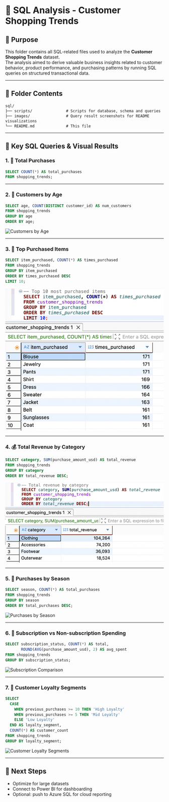
# 📁 SQL Analysis - Customer Shopping Trends

## 🎯 Purpose

This folder contains all SQL-related files used to analyze the **Customer Shopping Trends** dataset.  
The analysis aimed to derive valuable business insights related to customer behavior, product performance, and purchasing patterns by running SQL queries on structured transactional data.

---

## 📂 Folder Contents

```
sql/
├── scripts/               # Scripts for database, schema and queries
├── images/                # Query result screenshots for README visualizations
└── README.md              # This file
```

---

## 🔑 Key SQL Queries & Visual Results

### 1. 🧮 Total Purchases
```sql
SELECT COUNT(*) AS total_purchases
FROM shopping_trends;
```

---

### 2. 👤 Customers by Age
```sql
SELECT age, COUNT(DISTINCT customer_id) AS num_customers
FROM shopping_trends
GROUP BY age
ORDER BY age;
```
![Customers by Age](images/customers_by_age.png)

---

### 3. 👕 Top Purchased Items
```sql
SELECT item_purchased, COUNT(*) AS times_purchased
FROM shopping_trends
GROUP BY item_purchased
ORDER BY times_purchased DESC
LIMIT 10;
```
![Top Items Purchased](images/top_items_purchased.png)

---

### 4. 💰 Total Revenue by Category
```sql
SELECT category, SUM(purchase_amount_usd) AS total_revenue
FROM shopping_trends
GROUP BY category
ORDER BY total_revenue DESC;
```
![Revenue by Category](images/revenue_by_category.png)

---

### 5. 🌱 Purchases by Season
```sql
SELECT season, COUNT(*) AS total_purchases
FROM shopping_trends
GROUP BY season
ORDER BY total_purchases DESC;
```
![Purchases by Season](images/seasonal_trends.png)

---

### 6. 🧾 Subscription vs Non-subscription Spending
```sql
SELECT subscription_status, COUNT(*) AS total,
       ROUND(AVG(purchase_amount_usd), 2) AS avg_spent
FROM shopping_trends
GROUP BY subscription_status;
```
![Subscription Comparison](images/subscription_vs_non_subscription.png)

---

### 7. 🔁 Customer Loyalty Segments
```sql
SELECT
  CASE
    WHEN previous_purchases >= 10 THEN 'High Loyalty'
    WHEN previous_purchases >= 5 THEN 'Mid Loyalty'
    ELSE 'Low Loyalty'
  END AS loyalty_segment,
  COUNT(*) AS customer_count
FROM shopping_trends
GROUP BY loyalty_segment;
```
![Customer Loyalty Segments](images/customer_loyalty_segments.png)

---

## 📌 Next Steps

- Optimize for large datasets
- Connect to Power BI for dashboarding
- Optional: push to Azure SQL for cloud reporting
